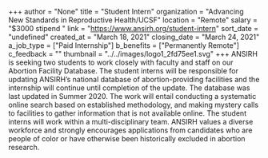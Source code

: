+++
author = "None"
title = "Student Intern"
organization = "Advancing New Standards in Reproductive Health/UCSF"
location = "Remote"
salary = "$3000 stipend "
link = "https://www.ansirh.org/student-intern"
sort_date = "undefined"
created_at = "March 18, 2021"
closing_date = "March 24, 2021"
a_job_type = ["Paid Internship"]
b_benefits = ["Permanently Remote"]
c_feedback = ""
thumbnail = "../../images/logo1_2fd75ee1.svg"
+++
ANSIRH is seeking two students to work closely with faculty and staff on our Abortion Facility Database. The student interns will be responsible for updating ANSIRH’s national database of abortion-providing facilities and the internship will continue until completion of the update. The database was last updated in Summer 2020. The work will entail conducting a systematic online search based on established methodology, and making mystery calls to facilities to gather information that is not available online. The student interns will work within a multi-disciplinary team. ANSIRH values a diverse workforce and strongly encourages applications from candidates who are people of color or have otherwise been historically excluded in abortion research.


 